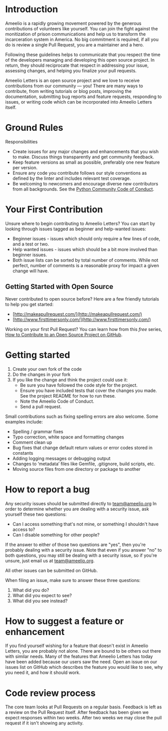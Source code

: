 # Introduction

Ameelio is a rapidly growing movement powered by the generous contributions of volunteers like yourself. You can join the fight against the monitization of prison communications and help us to transform the incarceration system in America. No big commitment is required, if all you do is review a single Pull Request, you are a maintainer and a hero.

Following these guidelines helps to communicate that you respect the time of the developers managing and developing this open source project. In return, they should reciprocate that respect in addressing your issue, assessing changes, and helping you finalize your pull requests.

Ameelio Letters is an open source project and we love to receive contributions from our community — you! There are many ways to contribute, from writing tutorials or blog posts, improving the documentation, submitting bug reports and feature requests, responding to issues, or writing code which can be incorporated into Ameelio Letters itself.

# Ground Rules

Responsibilities
* Create issues for any major changes and enhancements that you wish to make. Discuss things transparently and get community feedback.
* Keep feature versions as small as possible, preferably one new feature per version.
* Ensure any code you contribute follows our style conventions as defined by the linter and includes relevant test coverage.
* Be welcoming to newcomers and encourage diverse new contributors from all backgrounds. See the [Python Community Code of Conduct](https://www.python.org/psf/codeofconduct/).

# Your First Contribution

Unsure where to begin contributing to Ameelio Letters? You can start by looking through issues tagged as beginner and help-wanted issues:
* Beginner issues - issues which should only require a few lines of code, and a test or two.
* Help wanted issues - issues which should be a bit more involved than beginner issues.
* Both issue lists can be sorted by total number of comments. While not perfect, number of comments is a reasonable proxy for impact a given change will have.

## Getting Started with Open Source

Never contributed to open source before? Here are a few friendly tutorials to help you get started:
* [http://makeapullrequest.com/](http://makeapullrequest.com/)
* [http://www.firsttimersonly.com/](http://www.firsttimersonly.com/)

Working on your first Pull Request? You can learn how from this *free* series, [How to Contribute to an Open Source Project on GitHub](https://egghead.io/series/how-to-contribute-to-an-open-source-project-on-github).

# Getting started

1. Create your own fork of the code
2. Do the changes in your fork
3. If you like the change and think the project could use it:
    * Be sure you have followed the code style for the project.
    * Ensure you have included tests that cover the changes you made. See the project README for how to run these.
    * Note the Ameelio Code of Conduct.
    * Send a pull request.

Small contributions such as fixing spelling errors are also welcome. Some examples include:
* Spelling / grammar fixes
* Typo correction, white space and formatting changes
* Comment clean up
* Bug fixes that change default return values or error codes stored in constants
* Adding logging messages or debugging output
* Changes to ‘metadata’ files like Gemfile, .gitignore, build scripts, etc.
* Moving source files from one directory or package to another

# How to report a bug
Any security issues should be submitted directly to team@ameelio.org
In order to determine whether you are dealing with a security issue, ask yourself these two questions:
* Can I access something that's not mine, or something I shouldn't have access to?
* Can I disable something for other people?

If the answer to either of those two questions are "yes", then you're probably dealing with a security issue. Note that even if you answer "no" to both questions, you may still be dealing with a security issue, so if you're unsure, just email us at team@ameelio.org.

All other issues can be submitted on GitHub.

When filing an issue, make sure to answer these three questions:

1. What did you do?
2. What did you expect to see?
3. What did you see instead?

# How to suggest a feature or enhancement

If you find yourself wishing for a feature that doesn't exist in Ameelio Letters, you are probably not alone. There are bound to be others out there with similar needs. Many of the features that Ameelio Letters has today have been added because our users saw the need. Open an issue on our issues list on GitHub which describes the feature you would like to see, why you need it, and how it should work.

# Code review process

The core team looks at Pull Requests on a regular basis. Feedback is left as a review on the Pull Request itself.
After feedback has been given we expect responses within two weeks. After two weeks we may close the pull request if it isn't showing any activity.
